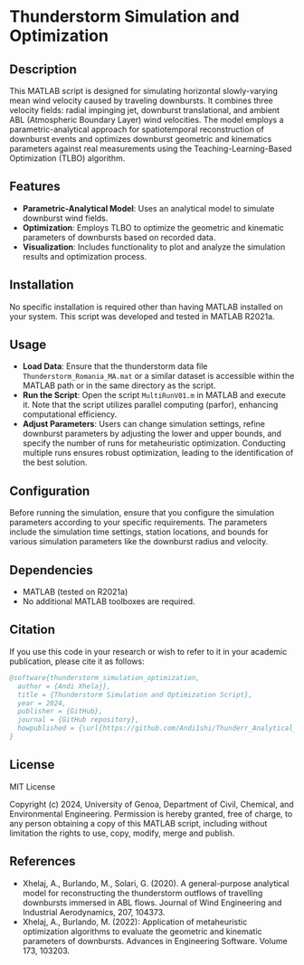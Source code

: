 # Thunderstorm Simulation and Optimization

## Description
This MATLAB script is designed for simulating horizontal slowly-varying mean wind velocity caused by traveling downbursts. It combines three velocity fields: radial impinging jet, downburst translational, and ambient ABL (Atmospheric Boundary Layer) wind velocities. The model employs a parametric-analytical approach for spatiotemporal reconstruction of downburst events and optimizes downburst geometric and kinematics parameters against real measurements using the Teaching-Learning-Based Optimization (TLBO) algorithm.

## Features
- **Parametric-Analytical Model**: Uses an analytical model to simulate downburst wind fields.
- **Optimization**: Employs TLBO to optimize the geometric and kinematic parameters of downbursts based on recorded data.
- **Visualization**: Includes functionality to plot and analyze the simulation results and optimization process.

## Installation
No specific installation is required other than having MATLAB installed on your system. This script was developed and tested in MATLAB R2021a.

## Usage
- **Load Data**: Ensure that the thunderstorm data file `Thunderstorm_Romania_MA.mat` or a similar dataset is accessible within the MATLAB path or in the same directory as the script.
- **Run the Script**: Open the script `MultiRunV01.m` in MATLAB and execute it. Note that the script utilizes parallel computing (parfor), enhancing computational efficiency.
- **Adjust Parameters**: Users can change simulation settings, refine downburst parameters by adjusting the lower and upper bounds, and specify the number of runs for metaheuristic optimization. Conducting multiple runs ensures robust optimization, leading to the identification of the best solution.

## Configuration
Before running the simulation, ensure that you configure the simulation parameters according to your specific requirements. The parameters include the simulation time settings, station locations, and bounds for various simulation parameters like the downburst radius and velocity.

## Dependencies
- MATLAB (tested on R2021a)
- No additional MATLAB toolboxes are required.


## Citation
If you use this code in your research or wish to refer to it in your academic publication, please cite it as follows:

```bibtex
@software{thunderstorm_simulation_optimization,
  author = {Andi Xhelaj},
  title = {Thunderstorm Simulation and Optimization Script},
  year = 2024,
  publisher = {GitHub},
  journal = {GitHub repository},
  howpublished = {\url{https://github.com/Andi1shi/Thunderr_Analytical_Model}}
}
```
## License
MIT License

Copyright (c) 2024, University of Genoa, Department of Civil, Chemical, and Environmental Engineering.
Permission is hereby granted, free of charge, to any person obtaining a copy
of this MATLAB script, including without limitation the rights
to use, copy, modify, merge and publish. 


## References
- Xhelaj, A., Burlando, M., Solari, G. (2020). A general-purpose analytical model for reconstructing the thunderstorm outflows of travelling downbursts immersed in ABL flows. Journal of Wind Engineering and Industrial Aerodynamics, 207, 104373.
- Xhelaj, A., Burlando, M. (2022): Application of metaheuristic optimization algorithms to evaluate the geometric and kinematic parameters of downbursts. Advances in Engineering Software. Volume 173, 103203.

